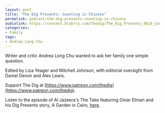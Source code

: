 ```yaml
---
layout: post
title: "The Dig Presents: Counting in Chinese"
permalink: podcast/the-dig-presents-counting-in-chinese
audiolink: https://content.blubrry.com/thedig/The_Dig_Presents_0629_Counting_in_Chinese_.mp3
categories:
- Family
tags:
- Andrea Long Chu
---
```


Writer and critic Andrea Long Chu wanted to ask her family one simple question.

Edited by Liza Yeager and Mitchell Johnson, with editorial oversight from Daniel Denvir and Alex Lewis. 

Support The Dig at [https://www.patreon.com/thedig](https://www.patreon.com/thedig).

Listen to the episode of Al Jazeera's The Take featuring Omar Etman and his Dig Presents story, A Garden in Cairo, [here](https://www.aljazeera.com/audio/podcasts/the-take). 
